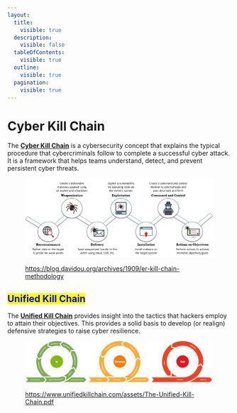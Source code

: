 ```yaml
---
layout:
  title:
    visible: true
  description:
    visible: false
  tableOfContents:
    visible: true
  outline:
    visible: true
  pagination:
    visible: true
---
```


# Cyber Kill Chain

The [**Cyber Kill Chain**](https://www.lockheedmartin.com/en-us/capabilities/cyber/cyber-kill-chain.html) is a cybersecurity concept that explains the typical procedure that cybercriminals follow to complete a successful cyber attack. It is a framework that helps teams understand, detect, and prevent persistent cyber threats.

<figure><img src="../../.gitbook/assets/image (15) (1).png" alt=""><figcaption><p><a href="https://blog.davidou.org/archives/1909/er-kill-chain-methodology">https://blog.davidou.org/archives/1909/er-kill-chain-methodology</a></p></figcaption></figure>

## <mark style="color:blue;">Unified Kill Chain</mark> <a href="#pillar_content_1" id="pillar_content_1"></a>

The [**Unified Kill Chain**](https://www.unifiedkillchain.com/) provides insight into the tactics that hackers employ to attain their objectives. This provides a solid basis to develop (or realign) defensive strategies to raise cyber resilience.

<figure><img src="../../.gitbook/assets/image (6) (1).png" alt=""><figcaption><p><a href="https://www.unifiedkillchain.com/assets/The-Unified-Kill-Chain.pdf">https://www.unifiedkillchain.com/assets/The-Unified-Kill-Chain.pdf</a></p></figcaption></figure>

